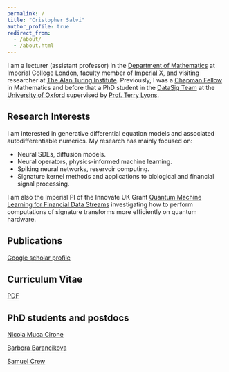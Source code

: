 ```yaml
---
permalink: /
title: "Cristopher Salvi"
author_profile: true
redirect_from: 
  - /about/
  - /about.html
---
```


I am a lecturer (assistant professor) in the [Department of Mathematics](https://www.imperial.ac.uk/mathematics/) at Imperial College London, faculty member of [Imperial X](https://ix.imperial.ac.uk/), and visiting researcher at [The Alan Turing Institute](https://www.turing.ac.uk/). Previously, I was a [Chapman Fellow](https://www.imperial.ac.uk/mathematics/research/opportunities/chapman-fellowships/) in Mathematics and before that a PhD student in the [DataSig Team](https://datasig.ac.uk/) at the [University of Oxford](https://www.ox.ac.uk/) supervised by [Prof. Terry Lyons](https://www.maths.ox.ac.uk/people/terry.lyons).

Research Interests
------
I am interested in generative differential equation models and associated autodifferentiable numerics. My research has mainly focused on:

- Neural SDEs, diffusion models.
- Neural operators, physics-informed machine learning.
- Spiking neural networks, reservoir computing.
- Signature kernel methods and applications to biological and financial signal processing.

I am also the Imperial PI of the Innovate UK Grant [Quantum Machine Learning for Financial Data Streams](https://gtr.ukri.org/projects?ref=10073285) investigating how to perform computations of signature transforms more efficiently on quantum hardware.

Publications
------
[Google scholar profile](https://scholar.google.com/citations?user=FVxJ4iIAAAAJ&hl=en)

Curriculum Vitae
------
<a href="../files/resume_cristopher_salvi.pdf" target="_blank">PDF</a>

PhD students and postdocs
------
[Nicola Muca Cirone](https://linkedin.com/in/nicola-m-aa4a6b11b)

[Barbora Barancikova](https://uk.linkedin.com/in/barancikova)

[Samuel Crew](https://www.samuelcrew.com/)

